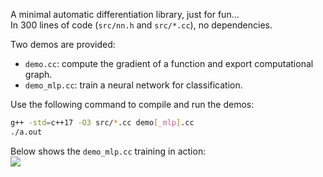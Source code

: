 
A minimal automatic differentiation library, just for fun...  
In 300 lines of code (`src/nn.h` and `src/*.cc`), no dependencies. 

Two demos are provided: 
- `demo.cc`: compute the gradient of a function and export computational graph.
- `demo_mlp.cc`: train a neural network for classification.

Use the following command to compile and run the demos:
```sh
g++ -std=c++17 -O3 src/*.cc demo[_mlp].cc
./a.out
```

Below shows the `demo_mlp.cc` training in action:  
![](https://limengxun-imagebed.oss-cn-wuhan-lr.aliyuncs.com/pic/mgrad_sample.gif)
